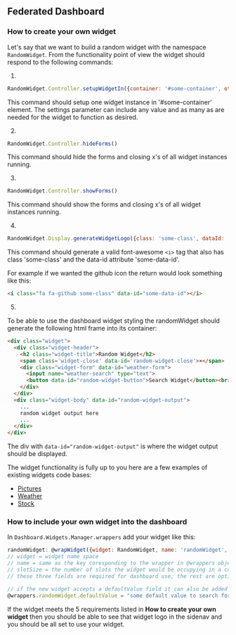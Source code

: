 ## Federated Dashboard


### How to create your own widget

Let's say that we want to build a random widget with the namespace `RandomWidget`.
From the functionality point of view the widget should respond to the following commands:

1.
```javascript
RandomWidget.Controller.setupWidgetIn({container: '#some-container', otherOption: 'other-option'i, ...more options })
```
This command should setup one widget instance in '#some-container' element.
The settings parameter can include any value and as many as are needed for the widget to function as desired.

2.
```javascript
RandomWidget.Controller.hideForms()
```
This command should hide the forms and closing x's of all widget instances running.

3.
```javascript
RandomWidget.Controller.showForms()
```
This command should show the forms and closing x's of all widget instances running.

4.
```javascript
RandomWidget.Display.generateWidgetLogo({class: 'some-class', dataId: 'some-data-id'})
```
This command should generate a valid font-awesome `<i>` tag that also has class 'some-class' and the data-id attribute 'some-data-id'.

For example if we wanted the github icon the return would look something like this:
```html
<i class="fa fa-github some-class" data-id="some-data-id"></i>
```

5.
To be able to use the dashboard widget styling the randomWidget should generate the following html frame into its container:
```html
<div class="widget">
  <div class="widget-header">
    <h2 class="widget-title">Random Widget</h2>
    <span class='widget-close' data-id='random-widget-close'>×</span>
    <div class="widget-form" data-id="weather-form">
      <input name="weather-search" type="text">
      <button data-id="random-widget-button">Search Widget</button><br>
    </div>
  </div>
  <div class="widget-body" data-id="random-widget-output">
    ...
    random widget output here
    ...
  </div>
</div>
```

The div with `data-id="random-widget-output"` is where the widget output should be displayed.

The widget functionality is fully up to you here are a few examples of existing widgets code bases:
- [Pictures](https://github.com/bwvoss/federated-dashboard-flickr-widget)
- [Weather](https://github.com/bwvoss/federated-dashboard-wunderground-widget)
- [Stock](https://github.com/bwvoss/federated-dashboard-markitondemand-widget)

### How to include your own widget into the dashboard

In `Dashboard.Widgets.Manager.wrappers` add your widget like this:
```javascript
randomWidget: @wrapWidget({widget: RandomWidget, name: 'randomWidget', slotSize: 3, ... and other settings that the widget requires ...})
// widget = widget name space
// name = same as the key coresponding to the wrapper in @wrappers object
// slotSize = the number of slots the widget would be occupying in a column
// these three fields are required for dashboard use, the rest are optional

// if the new widget accepts a defaultValue field it can also be added to the Dashboard.Widgets.Manager.addDefaultsToWrappers() function like this:
@wrappers.randomWidget.defaultValue = "some default value to search for"
```

If the widget meets the 5 requirements listed in  **How to create your own widget** then you should be able to see that widget logo in the sidenav and you should be all set to use your widget.

